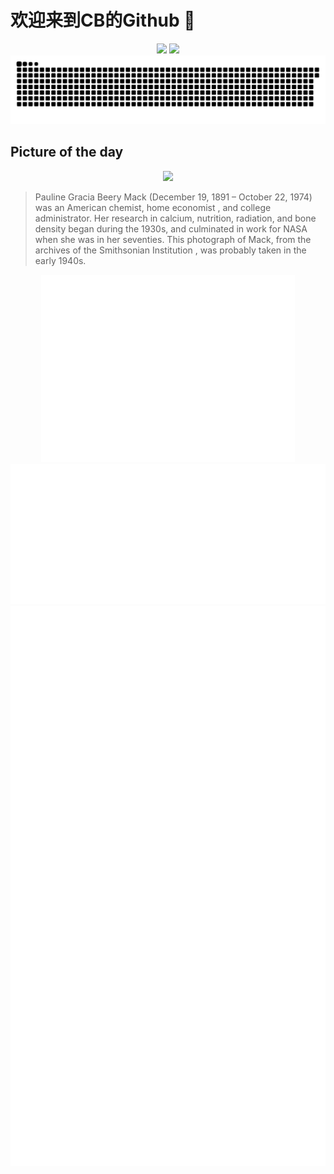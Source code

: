 
# 欢迎来到CB的Github 👋

<div align="center">
  <img height="137px" src="https://github-readme-stats.vercel.app/api?username=SuperCB&show_icons=true&theme=radical" />
  <img height="137px" src="https://github-readme-stats.vercel.app/api/top-langs/?username=SuperCB&hide_title=true&hide_border=true&layout=compact&langs_count=6&text_color=000&icon_color=fff" />
</div>


<div align="center">
    <img src="./contribution-snake/github-contribution-grid-snake.svg" />
</div>



## Picture of the day
<div align="center">
  <img width=400px src="https://upload.wikimedia.org/wikipedia/commons/thumb/8/86/Pauline_Gracia_Beery_Mack_%281891-1974%29_%285493947511%29_-_Restoration.jpg/450px-Pauline_Gracia_Beery_Mack_%281891-1974%29_%285493947511%29_-_Restoration.jpg" />
</div>

>Pauline Gracia Beery Mack  (December 19, 1891 – October 22, 1974) was an American chemist,  home economist , and college administrator. Her research in calcium, nutrition, radiation, and bone density began during the 1930s, and culminated in work for  NASA  when she was in her seventies. This photograph of Mack, from the archives of the  Smithsonian Institution , was probably taken in the early 1940s.



<div align="center">
  <img height="300px" src="base_metrics.svg" />
  <img  src="metrics.plugin.calendar.full.svg" />
</div>


<div align="center">
  <img  src="plugin_metrics.svg" /> 
</div>
